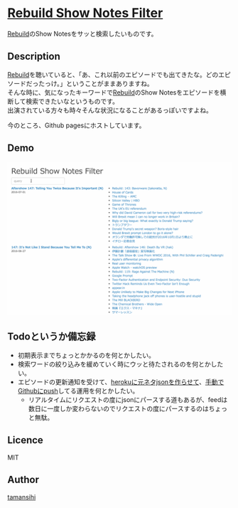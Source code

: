 # [Rebuild Show Notes Filter](https://tamanishi.net/rebuildshownotesfilter/)

[Rebuild](http://rebuild.fm)のShow Notesをサッと検索したいものです。  

## Description
[Rebuild](http://rebuild.fm)を聴いていると、「あ、これ以前のエピソードでも出てきたな。どのエピソードだったっけ。」ということがままありますね。  
そんな時に、気になったキーワードで[Rebuild](http://rebuild.fm)のShow Notesをエピソードを横断して検索できたいなというものです。  
出演されている方々も時々そんな状況になることがあるっぽいですよね。  

今のところ、Github pagesにホストしています。

## Demo
![Demo](./demo.gif)

## Todoというか備忘録
* 初期表示までちょっとかかるのを何とかしたい。
* 検索ワードの絞り込みを緩めていく時にウッと待たされるのを何とかしたい。
* エピソードの更新通知を受けて、[herokuに元ネタjsonを作らせて](http://rebuildshownotesjson.herokuapp.com/episodes)、[手動でGithubにpush](https://github.com/tamanishi/rebuildshownotesfilter/blob/master/episodes.sh)してる運用を何とかしたい。
  * リアルタイムにリクエストの度にjsonにパースする道もあるが、feedは数日に一度しか変わらないのでリクエストの度にパースするのはちょっと無駄。

## Licence

MIT

## Author

[tamansihi](https://github.com/tamansihi)


